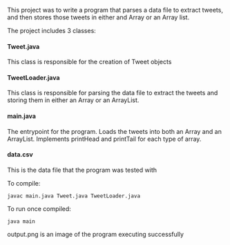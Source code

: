 This project was to write a program that parses a data file to extract tweets, and then stores those tweets in either and Array or an Array list.

The project includes 3 classes:

#### Tweet.java
This class is responsible for the creation of Tweet objects

#### TweetLoader.java
This class is responsible for parsing the data file to extract the tweets and storing them in either an Array or an ArrayList.

#### main.java
The entrypoint for the program. Loads the tweets into both an Array and an ArrayList. Implements printHead and printTail for each type of array.

#### data.csv
This is the data file that the program was tested with


To compile:
```
javac main.java Tweet.java TweetLoader.java
```

To run once compiled:
```
java main
```

output.png is an image of the program executing successfully
